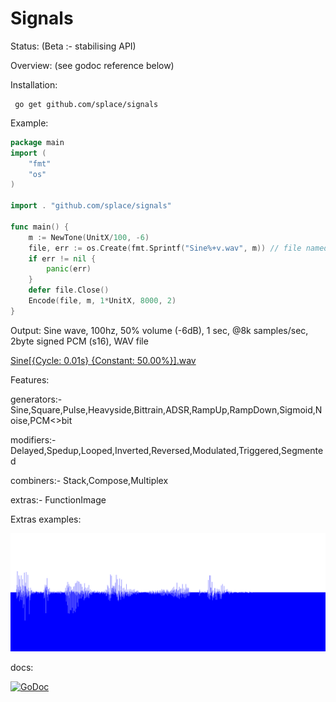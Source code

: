 # Signals

Status: (Beta :- stabilising API)

Overview: (see godoc reference below)

Installation:

     go get github.com/splace/signals   

Example:
```go
package main
import (
	"fmt"
	"os"
)

import . "github.com/splace/signals"

func main() {
	m := NewTone(UnitX/100, -6)
	file, err := os.Create(fmt.Sprintf("Sine%+v.wav", m)) // file named after go code of generating Function
	if err != nil {
		panic(err)
	}
	defer file.Close()
	Encode(file, m, 1*UnitX, 8000, 2)
}

```
Output: Sine wave, 100hz, 50% volume (-6dB), 1 sec, @8k samples/sec, 2byte signed PCM (s16), WAV file 

[Sine[{Cycle:     0.01s} {Constant:    50.00%}].wav](https://github.com/splace/signals/blob/master/examples/Sine%5B%7BCycle:%20%20%20%20%200.01s%7D%20%7BConstant:%20%20%20%2050.00%25%7D%5D.wav)

Features:

generators:- Sine,Square,Pulse,Heavyside,Bittrain,ADSR,RampUp,RampDown,Sigmoid,Noise,PCM<<bits>>bit

modifiers:- Delayed,Spedup,Looped,Inverted,Reversed,Modulated,Triggered,Segmented

combiners:- Stack,Compose,Multiplex

extras:-	FunctionImage 


Extras examples:

![speech saved as wav](https://github.com/splace/signals/blob/master/test%20output/M1F1-uint8-AFsp.wav.png)


docs: 
     
[![GoDoc](https://godoc.org/github.com/splace/signals?status.svg)](https://godoc.org/github.com/splace/signals)

